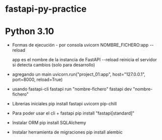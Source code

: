 # fastapi-py-practice

# Python 3.10

- Formas de ejecución - por consola
  uvicorn NOMBRE_FICHERO:app --reload

  app es el nombre de la instancia de FastAPI
  --reload reinicia el servidor si detecta cambios (solo para desarrollo)

- agregando un main
  uvicorn.run("project_01:app", host="127.0.0.1", port=8000, reload=True)

- usando fastapi-cli
  fastapi run "nombre-fichero"
  fastapi dev "nombre-fichero"

- Librerias iniciales
  pip install fastapi uvicorn pip-chill

- Para poder usar el cli + fastapi
  pip install "fastapi[standard]"

- Instalar ORM
  pip install SQLAlchemy

- Instalar herramienta de migraciones
  pip install alembic

